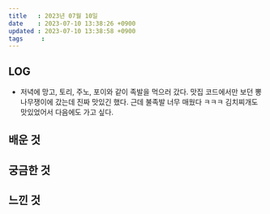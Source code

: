 ```yaml
---
title   : 2023년 07월 10일
date    : 2023-07-10 13:38:26 +0900
updated : 2023-07-10 13:38:58 +0900
tags     : 
---
```

## LOG
- 저녁에 망고, 토리, 주노, 포이와 같이 족발을 먹으러 갔다. 맛집 코드에서만 보던 뽕나무쟁이에 갔는데 진짜 맛있긴 했다. 근데 불족발 너무 매웠다 ㅋㅋㅋ 김치찌개도 맛있었어서 다음에도 가고 싶다.

## 배운 것

## 궁금한 것

## 느낀 것
